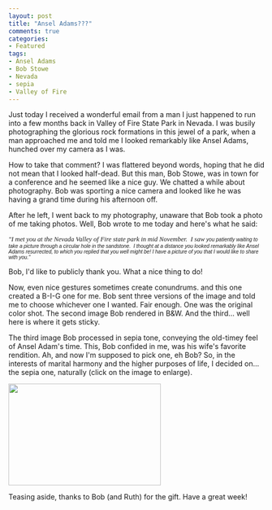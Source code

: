 ```yaml
---
layout: post
title: "Ansel Adams???"
comments: true
categories:
- Featured
tags:
- Ansel Adams
- Bob Stowe
- Nevada
- sepia
- Valley of Fire
---
```

Just today I received a wonderful email from a man I just happened to run into a few months back in Valley of Fire State Park in Nevada. I was busily photographing the glorious rock formations in this jewel of a park, when a man approached me and told me I looked remarkably like Ansel Adams, hunched over my camera as I was.

How to take that comment? I was flattered beyond words, hoping that he did not mean that I looked half-dead. But this man, Bob Stowe, was in town for a conference and he seemed like a nice guy. We chatted a while about photography. Bob was sporting a nice camera and looked like he was having a grand time during his afternoon off.

After he left, I went back to my photography, unaware that Bob took a photo of me taking photos. Well, Bob wrote to me today and here's what he said:

<em><span style="font-family: Times; line-height: normal; font-size: small;">"I met you at the Nevada Valley of Fire state park in mid November.  I saw </span><span style="font-family: Helvetica; line-height: normal; font-size: x-small;">you patiently waiting to take a picture through a circular hole in the </span><span style="font-family: Helvetica; line-height: normal; font-size: x-small;">sandstone.  I thought at a distance you looked remarkably like Ansel Adams </span><span style="font-family: Helvetica; line-height: normal; font-size: x-small;">resurrected, to which you replied that you well might be! I have a picture </span><span style="font-family: Helvetica; line-height: normal; font-size: x-small;">of you that I would like to share with you."</span></em>

Bob, I'd like to publicly thank you. What a nice thing to do!

Now, even nice gestures sometimes create conundrums. and this one created a B-I-G one for me. Bob sent three versions of the image and told me to choose whichever one I wanted. Fair enough. One was the original color shot. The second image Bob rendered in B&amp;W. And the third... well here is where it gets sticky.

The third image Bob processed in sepia tone, conveying the old-timey feel of Ansel Adam's time. This, Bob confided in me, was his wife's favorite rendition. Ah, and now I'm supposed to pick one, eh Bob? So, in the interests of marital harmony and the higher purposes of life, I decided on... the sepia one, naturally (click on the image to enlarge).

<a href="http://blog.lesterpickerphoto.com/wp-content/uploads/2012/02/LesterAnselAdamsSepia-2.jpg"><img class="size-medium wp-image-1950" title="LesterAnselAdamsSepia-2" src="http://blog.lesterpickerphoto.com/wp-content/uploads/2012/02/LesterAnselAdamsSepia-2-300x200.jpg" alt="" width="300" height="200" /></a>

Teasing aside, thanks to Bob (and Ruth) for the gift. Have a great week!